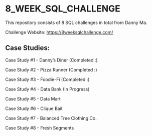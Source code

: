 # 8_WEEK_SQL_CHALLENGE

This repository consists of 8 SQL challenges in total from Danny Ma.

Challenge Website:
https://8weeksqlchallenge.com/


## Case Studies:

Case Study #1 - Danny’s Diner       (Completed :)

Case Study #2 - Pizza Runner        (Completed :)

Case Study #3 - Foodie-Fi           (Completed :)

Case Study #4 - Data Bank           (In Progress)

Case Study #5 - Data Mart

Case Study #6 - Clique Bait

Case Study #7 - Balanced Tree Clothing Co.

Case Study #8 - Fresh Segments


